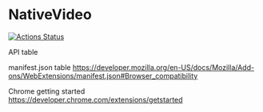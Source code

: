 # NativeVideo
[![Actions Status](https://github.com/bcomnes/NativeVideo/workflows/tests/badge.svg)](https://github.com/bcomnes/NativeVideo/actions)

API table


manifest.json table
https://developer.mozilla.org/en-US/docs/Mozilla/Add-ons/WebExtensions/manifest.json#Browser_compatibility

Chrome getting started
https://developer.chrome.com/extensions/getstarted
